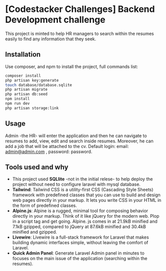 # [Codestacker Challenges] Backend Development challenge

This project is minted to help HR managers to search within the resumes easily to find any information that they seek.

## Installation

Use composer, and npm to install the project, full commands list:

```bash
composer install
php artisan key:generate
touch database/database.sqlite
php artisan migrate
php artisan db:seed
npm install
npm run dev
php artisan storage:link
```

## Usage

Admin -the HR- will enter the application and then he can navigate to resumes to add, view, edit and search inside resumes. Moreover, he can add a job that will be attached to the cv. Default login: email: admin@admin.com , password: password.

## Tools used and why
- This project used **SQLlite** -not in the initial relese- to help deploy the project without need to configure laravel with mysql database.
- **Tailwind**: Tailwind CSS is a utility-first CSS (Cascading Style Sheets) framework with predefined classes that you can use to build and design web pages directly in your markup. It lets you write CSS in your HTML in the form of predefined classes.
- **Alpine.js**: Alpine is a rugged, minimal tool for composing behavior directly in your markup. Think of it like jQuery for the modern web. Plop in a script tag and get going.  Alpine. js comes in at 21.9kB minified and 7.1kB gzipped, compared to jQuery at 87.6kB minified and 30.4kB minified and gzipped.
- **Livewire**: Livewire is a full-stack framework for Laravel that makes building dynamic interfaces simple, without leaving the comfort of Laravel.
- **Quick Admin Panel**: Generate Laravel Admin panel in minutes to focuses on the main issue of the application (searching within the resumes).

